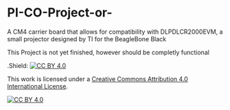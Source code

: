 # PI-CO-Project-or-
A CM4 carrier board that allows for compatibility with DLPDLCR2000EVM, a small projector designed by TI for the BeagleBone Black

This Project is not yet finished, however should be completly functional


.Shield: [![CC BY 4.0][cc-by-shield]][cc-by]



This work is licensed under a
[Creative Commons Attribution 4.0 International License][cc-by].

[![CC BY 4.0][cc-by-image]][cc-by]

[cc-by]: http://creativecommons.org/licenses/by/4.0/
[cc-by-image]: https://i.creativecommons.org/l/by/4.0/88x31.png
[cc-by-shield]: https://img.shields.io/badge/License-CC%20BY%204.0-lightgrey.svg
